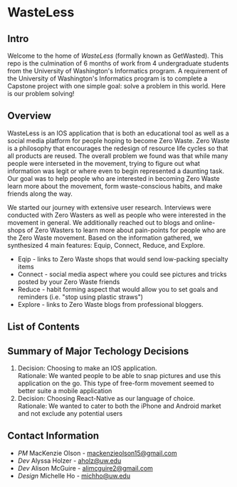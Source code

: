 # WasteLess

## Intro
Welcome to the home of *WasteLess* (formally known as GetWasted). This repo is the culmination of 6 months of work from 4  undergraduate students from the University of Washington's Informatics program. A requirement of the University of Washington's Informatics program is to complete a Capstone project with one simple goal: solve a problem in this world. Here is our problem solving!

## Overview
WasteLess is an IOS application that is both an educational tool as well as a social media platform for people hoping to become Zero Waste. Zero Waste is a philosophy that encourages the redesign of resource life cycles so that all products are reused.  The overall problem we found was that while many people were interseted in the movement, trying to figure out what information was legit or where even to begin represented a daunting task. Our goal was to help people who are interested in becoming Zero Waste learn more about the movement, form waste-conscious habits, and make friends along the way. 

We started our journey with extensive user research. Interviews were conducted with Zero Wasters as well as people who were interested in the movement in general. We additionally reached out to blogs and online-shops of Zero Wasters to learn more about pain-points for people who are the Zero Waste movement. Based on the information gathered, we synthesized 4 main features: Equip, Connect, Reduce, and Explore. 

* Eqip - links to Zero Waste shops that would send low-packing specialty items
* Connect - social media aspect where you could see pictures and tricks posted by your Zero Waste friends
* Reduce - habit forming aspect that would allow you to set goals and reminders (i.e. "stop using plastic straws")
* Explore - links to Zero Waste blogs from professional bloggers. 

## List of Contents

## Summary of Major Techology Decisions 
1. Decision: Choosing to make an IOS application.  <br> Rationale: We wanted people to be able to snap pictures and use this application on the go. This type of free-form movement seemed to better suite a mobile application
2. Decision: Choosing React-Native as our language of choice. <br> Rationale: We wanted to cater to both the iPhone and Android market and not exclude any potential users

## Contact Information
* *PM* MacKenzie Olson - mackenzieolson15@gmail.com
* *Dev* Alyssa Holzer - aholz@uw.edu
* *Dev* Alison McGuire - alimcguire2@gmail.com
* *Design* Michelle Ho - michho@uw.edu
